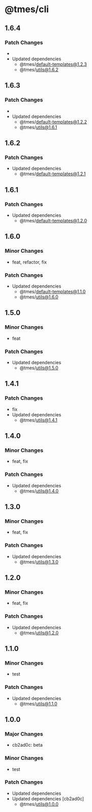 # @tmes/cli

## 1.6.4

### Patch Changes

-
- Updated dependencies
  - @tmes/default-templates@1.2.3
  - @tmes/utils@1.6.2

## 1.6.3

### Patch Changes

-
- Updated dependencies
  - @tmes/default-templates@1.2.2
  - @tmes/utils@1.6.1

## 1.6.2

### Patch Changes

- Updated dependencies
  - @tmes/default-templates@1.2.1

## 1.6.1

### Patch Changes

- Updated dependencies
  - @tmes/default-templates@1.2.0

## 1.6.0

### Minor Changes

- feat, refactor, fix

### Patch Changes

- Updated dependencies
  - @tmes/default-templates@1.1.0
  - @tmes/utils@1.6.0

## 1.5.0

### Minor Changes

- feat

### Patch Changes

- Updated dependencies
  - @tmes/utils@1.5.0

## 1.4.1

### Patch Changes

- fix
- Updated dependencies
  - @tmes/utils@1.4.1

## 1.4.0

### Minor Changes

- feat, fix

### Patch Changes

- Updated dependencies
  - @tmes/utils@1.4.0

## 1.3.0

### Minor Changes

- feat, fix

### Patch Changes

- Updated dependencies
  - @tmes/utils@1.3.0

## 1.2.0

### Minor Changes

- feat, fix

### Patch Changes

- Updated dependencies
  - @tmes/utils@1.2.0

## 1.1.0

### Minor Changes

- test

### Patch Changes

- Updated dependencies
  - @tmes/utils@1.1.0

## 1.0.0

### Major Changes

- cb2ad0c: beta

### Minor Changes

- test

### Patch Changes

- Updated dependencies
- Updated dependencies [cb2ad0c]
  - @tmes/utils@1.0.0
